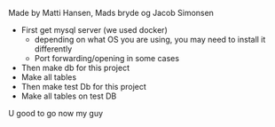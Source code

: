 Made by Matti Hansen, Mads bryde og Jacob Simonsen

* First get mysql server (we used docker)
  * depending on what OS you are using, you may need to install it differently
  * Port forwarding/opening in some cases 
* Then make db for this project
* Make all tables
* Then make test Db for this project
* Make all tables on test DB

U good to go now my guy
